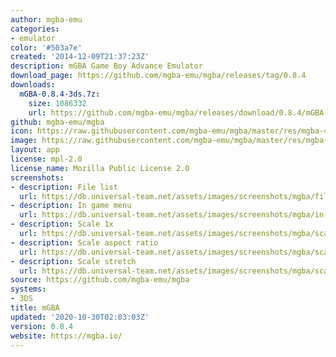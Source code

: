 ```yaml
---
author: mgba-emu
categories:
- emulator
color: '#503a7e'
created: '2014-12-09T21:37:23Z'
description: mGBA Game Boy Advance Emulator
download_page: https://github.com/mgba-emu/mgba/releases/tag/0.8.4
downloads:
  mGBA-0.8.4-3ds.7z:
    size: 1086332
    url: https://github.com/mgba-emu/mgba/releases/download/0.8.4/mGBA-0.8.4-3ds.7z
github: mgba-emu/mgba
icon: https://raw.githubusercontent.com/mgba-emu/mgba/master/res/mgba-48.png
image: https://raw.githubusercontent.com/mgba-emu/mgba/master/res/mgba-256.png
layout: app
license: mpl-2.0
license_name: Mozilla Public License 2.0
screenshots:
- description: File list
  url: https://db.universal-team.net/assets/images/screenshots/mgba/file-list.png
- description: In game menu
  url: https://db.universal-team.net/assets/images/screenshots/mgba/in-game-menu.png
- description: Scale 1x
  url: https://db.universal-team.net/assets/images/screenshots/mgba/scale-1x.png
- description: Scale aspect ratio
  url: https://db.universal-team.net/assets/images/screenshots/mgba/scale-aspect-ratio.png
- description: Scale stretch
  url: https://db.universal-team.net/assets/images/screenshots/mgba/scale-stretch.png
source: https://github.com/mgba-emu/mgba
systems:
- 3DS
title: mGBA
updated: '2020-10-30T02:03:03Z'
version: 0.8.4
website: https://mgba.io/
---
```

